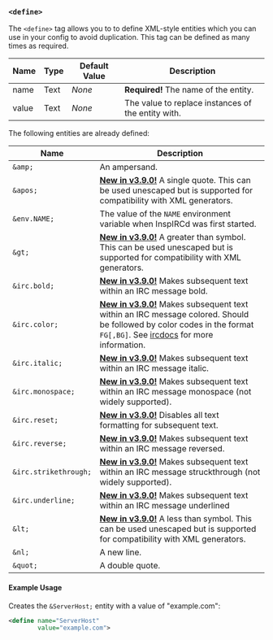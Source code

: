 <!-- This file contains a page fragment. Any changes will affect all pages that include it. -->

### `<define>`

The `<define>` tag allows you to to define XML-style entities which you can use in your config to avoid duplication. This tag can be defined as many times as required.

Name  | Type | Default Value | Description
----- | ---- | ------------- | -----------
name  | Text | *None*        | **Required!** The name of the entity.
value | Text | *None*        | The value to replace instances of the entity with.

The following entities are already defined:

Name                  | Description
--------------------- | -----------
`&amp;`               | An ampersand.
`&apos;`              | [**New in v3.9.0!**](/3/change-log/#inspircd-390) A single quote. This can be used unescaped but is supported for compatibility with XML generators.
`&env.NAME;`          | The value of the `NAME` environment variable when InspIRCd was first started.
`&gt;`                | [**New in v3.9.0!**](/3/change-log/#inspircd-390) A greater than symbol. This can be used unescaped but is supported for compatibility with XML generators.
`&irc.bold;`          | [**New in v3.9.0!**](/3/change-log/#inspircd-390) Makes subsequent text within an IRC message bold.
`&irc.color;`         | [**New in v3.9.0!**](/3/change-log/#inspircd-390) Makes subsequent text within an IRC message colored. Should be followed by color codes in the format `FG[,BG]`. See [ircdocs](https://modern.ircdocs.horse/formatting.html#colors) for more information.
`&irc.italic;`        | [**New in v3.9.0!**](/3/change-log/#inspircd-390) Makes subsequent text within an IRC message italic.
`&irc.monospace;`     | [**New in v3.9.0!**](/3/change-log/#inspircd-390) Makes subsequent text within an IRC message monospace (not widely supported).
`&irc.reset;`         | [**New in v3.9.0!**](/3/change-log/#inspircd-390) Disables all text formatting for subsequent text.
`&irc.reverse;`       | [**New in v3.9.0!**](/3/change-log/#inspircd-390) Makes subsequent text within an IRC message reversed.
`&irc.strikethrough;` | [**New in v3.9.0!**](/3/change-log/#inspircd-390) Makes subsequent text within an IRC message struckthrough (not widely supported).
`&irc.underline;`     | [**New in v3.9.0!**](/3/change-log/#inspircd-390) Makes subsequent text within an IRC message underlined
`&lt;`                | [**New in v3.9.0!**](/3/change-log/#inspircd-390) A less than symbol. This can be used unescaped but is supported for compatibility with XML generators.
`&nl;`                | A new line.
`&quot;`              | A double quote.

#### Example Usage

Creates the `&ServerHost;` entity with a value of "example.com":

```xml
<define name="ServerHost"
        value="example.com">
```
